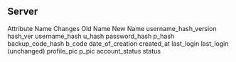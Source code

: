 ## Server

Attribute Name Changes
Old Name	New Name
username_hash_version	hash_ver
username_hash	u_hash
password_hash	p_hash
backup_code_hash	b_code
date_of_creation	created_at
last_login	last_login (unchanged)
profile_pic	p_pic
account_status	status


